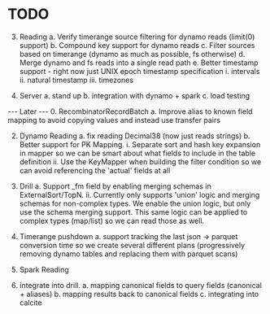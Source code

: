 # TODO

3. Reading
  a. Verify timerange source filtering for dynamo reads (limit(0) support)
  b. Compound key support for dynamo reads
  c. Filter sources based on timerange (dynamo as much as possible, fs otherwise)
  d. Merge dynamo and fs reads into a single read path
  e. Better timestamp support - right now just UNIX epoch timestamp specification
    i. intervals
    ii. natural timestamp
    iii. timezones

3. Server
  a. stand up
  b. integration with dynamo + spark
  c. load testing

--- Later ---
0. RecombinatorRecordBatch
 a. Improve alias to known field mapping to avoid copying values and instead use transfer pairs

2. Dynamo Reading
 a. fix reading Decimal38 (now just reads strings)
 b. Better support for PK Mapping.
  i. Separate sort and hash key expansion in mapper so we can be smart about what fields to 
  include in the table definition
  ii. Use the KeyMapper when building the filter condition so we can avoid referencing the 
  'actual' fields at all 

3. Drill
  a. Support _fm field by enabling merging schemas in ExternalSort/TopN. 
    ii. Currently only supports 'union' logic and merging schemas for non-complex types. We enable the union logic, but only use the schema merging support. This same logic can be applied to complex types (map/list) so we can read those as well.

4. Timerange pushdown
 a. support tracking the last json -> parquet conversion time so we create several different plans (progressively removing dynamo tables and replacing them with parquet scans)

1. Spark Reading
  0. integrate into drill.
  a. mapping canonical fields to query fields (canonical + aliases)
  b. mapping results back to canonical fields
  c. integrating into calcite
